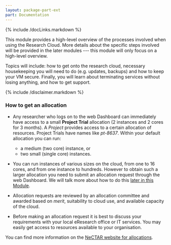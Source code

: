 ```yaml
---
layout: package-part-ext
part: Documentation
---
```

{% include /docLinks.markdown %}

This module provides a high-level overview of the processes involved when using the Research Cloud. More details about the specific steps involved will be provided in the later modules --- this module will only focus on a high-level overview.

Topics will include: how to get onto the research cloud, necessary housekeeping you will need to do (e.g. updates, backups) and how to keep your VM secure. Finally, you will learn about terminating services without losing anything, and how to get support.

{% include /disclaimer.markdown %}

### How to get an allocation

* Any researcher who logs on to the web Dashboard can immediately have access to a small **Project Trial** allocation (2 instances and 2 cores for 3 months). A *Project* provides access to a certain allocation of resources.
Project Trials have names like *pt-8637*. 
Within your default allocation you can run:    
    * a medium (two core) instance, or
    * two small (single core) instances.

* You can run instances of various sizes on the cloud, from one to 16 cores, and from one instance to hundreds.
However to obtain such a larger allocation you need to submit an allocation request through the web Dashboard. 
We will talk more about how to do this [later in this Module](allocations.html).

* Allocation requests are reviewed by an allocation committee and awarded based on *merit*, suitability to cloud use, and available capacity of the cloud.

* Before making an allocation request it is best to discuss your requirements with your local eResearch office or IT services. You may easily get access to resources available to your organisation.

You can find more information on the [NeCTAR website for allocations](http://support.rc.nectar.org.au/docs/allocations).


